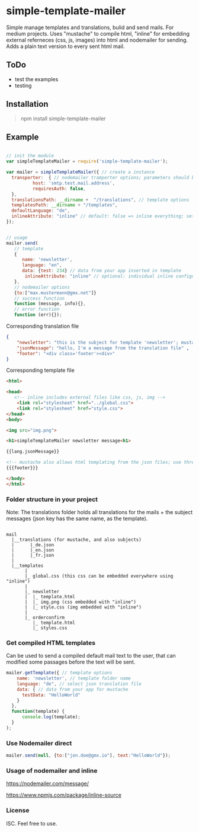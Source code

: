 # simple-template-mailer

 Simple manage templates and translations, bulid and send mails. For medium projects.
 Uses "mustache" to compile html, "inline" for embedding external referneces (css, js, images)
 into html and nodemailer for sending. Adds a plain text version to every sent html mail.

## ToDo
 * test the examples
 * testing

## Installation
>npm install simple-template-mailer

## Example

```js

// init the module
var simpleTemplateMailer = require('simple-template-mailer');

var mailer = simpleTemplateMailer({ // create a instance
  transporter:  { // nodemailer tramporter options; parameters should be fetched from an external config
          host: 'smtp.test.mail.address',
          requiresAuth: false,
  },
  translationsPath: __dirname +  "/translations", // template options
  templatesPath: __dirname + "/templates",
  defaultLanguage: "de",
  inlineAttribute: "inline" // default: false => inline everything; set to "inline" to only inline tags with attribute "inline"
});


// usage
mailer.send(
   // template
   {
      name: 'newsletter',
      language: "en",
      data: {test: 234} // data from your app inserted in template
       inlineAttribute: "inline" // optional: individual inline configuration
   },
   // nodemailer options
   {to:["max.mustermann@gmx.net"]}
   // success function
   function (message, info){},
   // error function
   function (err){});

```

Corresponding translation file
```json
{
    "newsletter": "this is the subject for template 'newsletter'; mustache can be used here too: {{jsonMessage}}",
    "jsonMessage": "hello, I'm a message from the translation file" ,
    "footer": "<div class='footer'><div>"
}
```

Corresponding template file
```html
<html>

<head>
   <!-- inline includes external files like css, js, img -->
    <link rel="stylesheet" href="../global.css">
    <link rel="stylesheet" href="style.css">
</head>
<body>

<img src="img.png">

<h1>simpleTemplateMailer newsletter message<h1>

{{lang.jsonMessage}}

<!-- mustache also allows html templating from the json files; use three "{" to compile html -->
{{{footer}}}

</body>
</html>

```

### Folder structure in your project

Note: The translations folder holds all translations for the mails + the subject messages (json key has the same name, as the template).
```

mail
  |__translations (for mustache, and also subjects)
  |      |_de.json
  |      |_en.json
  |      |_fr.json
  |
  |__templates
       |
       |_ global.css (this css can be embedded everywhere using "inline")
       |
       |_ newsletter
       |  |_ template.html
       |  |_ img.png (css embedded with "inline")
       |  |_ style.css (img embedded with "inline")
       |
       |_ orderconfirm
          |_ template.html
          |_ styles.css

```

### Get compiled HTML templates
Can be used to send a compiled default mail text to the user, that can modified some passages before the text will be sent.
```js
mailer.getTemplate({ // template options
    name: 'newsletter', // template folder name
    language: "de", // select json translation file
    data: { // data from your app for mustache
      testData: "HelloWorld"
    }
  },
  function(template) {
      console.log(template);
  }
);
```


### Use Nodemailer direct
```js
mailer.send(null, {to:["jon.doe@gmx.io"], text:"HelloWorld"});

```

### Usage of nodemailer and inline
https://nodemailer.com/message/

https://www.npmjs.com/package/inline-source



### License
 ISC. Feel free to use.
